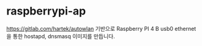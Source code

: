 # raspberrypi-ap
https://gitlab.com/hartek/autowlan 기반으로
Raspberry PI 4 B usb0 ethernet을 통한 hostapd, dnsmasq 이미지를 만듭니다.
